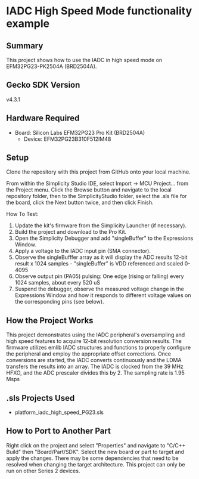 # IADC High Speed Mode functionality example

## Summary
This project shows how to use the IADC in high speed mode on EFM32PG23-PK2504A
(BRD2504A). 

## Gecko SDK Version
v4.3.1

## Hardware Required

* Board:  Silicon Labs EFM32PG23 Pro Kit (BRD2504A)
	* Device: EFM32PG23B310F512IM48

## Setup
Clone the repository with this project from GitHub onto your local machine.

From within the Simplicity Studio IDE, select Import -> MCU Project... from the 
Project menu. Click the Browse button and navigate to the local repository 
folder, then to the SimplicityStudio folder, select the .sls file for the 
board, click the Next button twice, and then click Finish.

How To Test:
1. Update the kit's firmware from the Simplicity Launcher (if necessary).
2. Build the project and download to the Pro Kit.
3. Open the Simplicity Debugger and add "singleBuffer" to the 
   Expressions Window.
4. Apply a voltage to the IADC input pin (SMA connector).
5. Observe the singleBufffer array as it will display the ADC results
   12-bit result x 1024 samples - "singleBuffer" is VDD referenced and scaled
   0-4095
6. Observe output pin (PA05) pulsing:
   One edge (rising or falling) every 1024 samples, about every 520 uS
7. Suspend the debugger, observe the measured voltage change in the Expressions
   Window and how it responds to different voltage values on the corresponding
   pins (see below).


## How the Project Works
This project demonstrates using the IADC peripheral's oversampling and high speed
features to acquire 12-bit resolution conversion results. The
firmware utilizes emlib IADC structures and functions to properly configure the
peripheral and employ the appropriate offset corrections.  Once conversions are
started, the IADC converts continuously and the LDMA transfers the results into
an array.  The IADC is clocked from the 39 MHz HFXO, and the ADC prescaler divides
this by 2.  The sampling rate is 1.95 Msps


## .sls Projects Used
* platform_iadc_high_speed_PG23.sls

## How to Port to Another Part
Right click on the project and select "Properties" and navigate to "C/C++ 
Build" then "Board/Part/SDK". Select the new board or part to target and apply 
the changes. There may be some dependencies that need to be resolved when 
changing the target architecture. This project can only be run on other 
Series 2 devices. 
